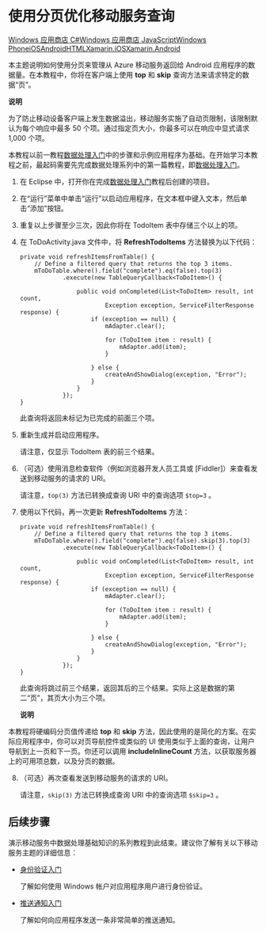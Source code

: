﻿<properties linkid="develop-mobile-tutorials-add-paging-to-data-android" urlDisplayName="Add paging to data" pageTitle="Add paging to data (Android) | Mobile Dev Center" metaKeywords="" description="Learn how to use paging to manage the amount of data returned to your Android app from Mobile Services." metaCanonical="" services="" documentationCenter="Mobile" title="Refine Mobile Services queries with paging" authors="ricksal" solutions="" manager="" editor="" />
<tags ms.service=""
    ms.date="12/17/2014"
    wacn.date="04/11/2015"
    />

# 使用分页优化移动服务查询

<div class="dev-center-tutorial-selector sublanding"> 
<a href="/develop/mobile/tutorials/add-paging-to-data-dotnet" title="Windows 应用商店 C#">Windows 应用商店 C#</a><a href="/develop/mobile/tutorials/add-paging-to-data-js" title="Windows 应用商店 JavaScript">Windows 应用商店 JavaScript</a><a href="/develop/mobile/tutorials/add-paging-to-data-wp8" title="Windows Phone">Windows Phone</a><a href="/develop/mobile/tutorials/add-paging-to-data-ios" title="iOS">iOS</a><a href="/develop/mobile/tutorials/add-paging-to-data-android" title="Android" class="current">Android</a><a href="/develop/mobile/tutorials/add-paging-to-data-html" title="HTML" class="current">HTML</a><a href="/develop/mobile/tutorials/add-paging-to-data-xamarin-ios" title="Xamarin.iOS">Xamarin.iOS</a><a href="/develop/mobile/tutorials/add-paging-to-data-xamarin-android" title="Xamarin.Android" class="current">Xamarin.Android</a></div>

本主题说明如何使用分页来管理从 Azure 移动服务返回给 Android 应用程序的数据量。在本教程中，你将在客户端上使用 **top** 和 **skip** 查询方法来请求特定的数据“页”。

<div class="dev-callout"><b>说明</b>
<p>为了防止移动设备客户端上发生数据溢出，移动服务实施了自动页限制，该限制默认为每个响应中最多 50 个项。通过指定页大小，你最多可以在响应中显式请求 1,000 个项。</p>
</div>

本教程以前一教程[数据处理入门][数据处理入门]中的步骤和示例应用程序为基础。在开始学习本教程之前，最起码需要先完成数据处理系列中的第一篇教程，即[数据处理入门][数据处理入门]。

1.  在 Eclipse 中，打开你在完成[数据处理入门][数据处理入门]教程后创建的项目。

2.  在“运行”菜单中单击“运行”以启动应用程序，在文本框中键入文本，然后单击“添加”按钮。

3.  重复以上步骤至少三次，因此你将在 TodoItem 表中存储三个以上的项。

4.  在 ToDoActivity.java 文件中，将 **RefreshTodoItems** 方法替换为以下代码：

        private void refreshItemsFromTable() {
            // Define a filtered query that returns the top 3 items.
            mToDoTable.where().field("complete").eq(false).top(3)
                    .execute(new TableQueryCallback<ToDoItem>() {

                        public void onCompleted(List<ToDoItem> result, int count,
                                Exception exception, ServiceFilterResponse response) {
                            if (exception == null) {
                                mAdapter.clear();

                                for (ToDoItem item : result) {
                                    mAdapter.add(item);
                                }

                            } else {
                                createAndShowDialog(exception, "Error");
                            }
                        }
                    });
        }

    此查询将返回未标记为已完成的前面三个项。

5.  重新生成并启动应用程序。

    请注意，仅显示 TodoItem 表的前三个结果。

6.  （可选）使用消息检查软件（例如浏览器开发人员工具或 [Fiddler]）来查看发送到移动服务的请求的 URI。

    请注意，`top(3)` 方法已转换成查询 URI 中的查询选项 `$top=3` 。

7.  使用以下代码，再一次更新 **RefreshTodoItems** 方法：

        private void refreshItemsFromTable() {
            // Define a filtered query that returns the top 3 items.
            mToDoTable.where().field("complete").eq(false).skip(3).top(3)
                    .execute(new TableQueryCallback<ToDoItem>() {

                        public void onCompleted(List<ToDoItem> result, int count,
                                Exception exception, ServiceFilterResponse response) {
                            if (exception == null) {
                                mAdapter.clear();

                                for (ToDoItem item : result) {
                                    mAdapter.add(item);
                                }

                            } else {
                                createAndShowDialog(exception, "Error");
                            }
                        }
                    });
        }

    此查询将跳过前三个结果，返回其后的三个结果。实际上这是数据的第二“页”，其页大小为三个项。

    <div class="dev-callout"><b>说明</b>
<p>本教程将硬编码分页值传递给 <strong>top</strong> 和 <strong>skip</strong> 方法，因此使用的是简化的方案。在实际应用程序中，你可以对页导航控件或类似的 UI 使用类似于上面的查询，让用户导航到上一页和下一页。你还可以调用 <strong>includeInlineCount</strong> 方法，以获取服务器上的可用项总数，以及分页的数据。</p>
</div>

8.  （可选）再次查看发送到移动服务的请求的 URI。

    请注意，`skip(3)` 方法已转换成查询 URI 中的查询选项 `$skip=3` 。

## <a name="next-steps"> </a> 后续步骤

演示移动服务中数据处理基础知识的系列教程到此结束。建议你了解有关以下移动服务主题的详细信息：

-   [身份验证入门][身份验证入门]

    了解如何使用 Windows 帐户对应用程序用户进行身份验证。

-   [推送通知入门][推送通知入门]

    了解如何向应用程序发送一条非常简单的推送通知。

<!-- Anchors. --> 
<!-- Images. --> 
<!-- URLs. -->

  [Windows 应用商店 C#]: /develop/mobile/tutorials/add-paging-to-data-dotnet "Windows 应用商店 C#"
  [Windows 应用商店 JavaScript]: /develop/mobile/tutorials/add-paging-to-data-js "Windows 应用商店 JavaScript"
  [Windows Phone]: /develop/mobile/tutorials/add-paging-to-data-wp8 "Windows Phone"
  [iOS]: /develop/mobile/tutorials/add-paging-to-data-ios "iOS"
  [Android]: /develop/mobile/tutorials/add-paging-to-data-android "Android"
  [HTML]: /develop/mobile/tutorials/add-paging-to-data-html "HTML"
  [Xamarin.iOS]: /develop/mobile/tutorials/add-paging-to-data-xamarin-ios "Xamarin.iOS"
  [Xamarin.Android]: /develop/mobile/tutorials/add-paging-to-data-xamarin-android "Xamarin.Android"
  [数据处理入门]: /develop/mobile/tutorials/get-started-with-data-android
  [身份验证入门]: /develop/mobile/tutorials/get-started-with-users-android
  [推送通知入门]: /develop/mobile/tutorials/get-started-with-push-android
